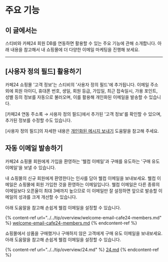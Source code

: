 # 주요 기능

## 이 글에서는 <a href="#h_01hrpa0pkny8acjcwwwe4fhzcv" id="h_01hrpa0pkny8acjcwwwe4fhzcv"></a>

스티비와 카페24 회원 DB를 연동하면 활용할 수 있는 주요 기능에 관해 소개합니다. 아래 내용을 참고해서 내 쇼핑몰에 더 다양한 이메일 마케팅을 진행해 보세요.

***

## \[사용자 정의 필드] 활용하기 <a href="#h_01hrpa0pkny8acjcwwwe4fhzcv" id="h_01hrpa0pkny8acjcwwwe4fhzcv"></a>

카페24 쇼핑몰 '고객 정보'는 스티비의 '사용자 정의 필드'에 추가됩니다. 이메일 주소 외에 회원 아이디,  휴대폰 번호, 생일, 회원 등급, 가입일, 최근 접속일시, 가용 포인트, 성별 등의 정보를 자동으로 불러오며, 이를 활용해 개인화된 이메일을 발송할 수 있습니다.

\[카페24 연동 주소록 → 사용자 정의 필드]에서 추가된 '고객 정보'를 확인할 수 있으며, 추가된 정보를 수정할 수도 있습니다.

\[사용자 정의 필드]의 자세한 내용은 [개인화된 메시지 보내기](../../email/edit/personalized-merge.md) 도움말을 참고해 주세요.&#x20;



## 자동 이메일 발송하기 <a href="#h_01hrpa0pkny8acjcwwwe4fhzcv" id="h_01hrpa0pkny8acjcwwwe4fhzcv"></a>

카페24 쇼핑몰 회원에게 가입을 환영하는 '웰컴 이메일'과 구매를 유도하는 '구매 유도 이메일'을 보낼 수 있습니다.&#x20;

내 쇼핑몰의 신규 회원에게 환영한다는 인사를 담아 웰컴 이메일을 보내보세요. 웰컴 이메일은 쇼핑몰에 회원 가입한 것을 환영하는 이메일입니다. 웰컴 이메일은 다른 종류의 이메일보다 오픈율이 최대 3배까지 높으므로 이 이메일만 잘 설정하면 앞으로 발송할 이메일의 성과를 크게 개선할 수 있습니다.

아래 도움말을 참고해 손쉽게 웰컴 이메일을 설정할 수 있습니다.

{% content-ref url="../../tip/overview/welcome-email-cafe24-members.md" %}
[welcome-email-cafe24-members.md](../../tip/overview/welcome-email-cafe24-members.md)
{% endcontent-ref %}



쇼핑몰에서 상품을 구매했거나 구매하지 않은 고객에게 구매 유도 이메일을 보내보세요. 아래 도움말을 참고해 손쉽게 웰컴 이메일을 설정할 수 있습니다.

{% content-ref url="../../tip/overview/24.md" %}
[24.md](../../tip/overview/24.md)
{% endcontent-ref %}
